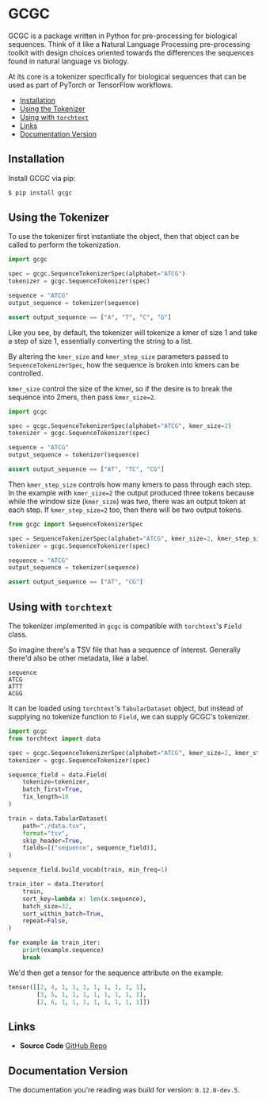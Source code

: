 # GCGC

GCGC is a package written in Python for pre-processing for biological sequences. Think of it like a
Natural Language Processing pre-processing toolkit with design choices oriented towards the
differences the sequences found in natural language vs biology.

At its core is a tokenizer specifically for biological sequences that can be
used as part of PyTorch or TensorFlow workflows.

<!-- vim-markdown-toc GFM -->

* [Installation](#installation)
* [Using the Tokenizer](#using-the-tokenizer)
* [Using with `torchtext`](#using-with-torchtext)
* [Links](#links)
* [Documentation Version](#documentation-version)

<!-- vim-markdown-toc -->

## Installation

Install GCGC via pip:

```bash
$ pip install gcgc
```

## Using the Tokenizer

To use the tokenizer first instantiate the object, then that object can be
called to perform the tokenization.

```python
import gcgc

spec = gcgc.SequenceTokenizerSpec(alphabet="ATCG")
tokenizer = gcgc.SequenceTokenizer(spec)

sequence = "ATCG"
output_sequence = tokenizer(sequence)

assert output_sequence == ["A", "T", "C", "G"]
```

Like you see, by default, the tokenizer will tokenize a kmer of size 1 and take
a step of size 1, essentially converting the string to a list.

By altering the `kmer_size` and `kmer_step_size` parameters passed to
`SequenceTokenizerSpec`, how the sequence is broken into kmers can be controlled.

`kmer_size` control the size of the kmer, so if the desire is to break the
sequence into 2mers, then pass `kmer_size=2`.

```python
import gcgc

spec = gcgc.SequenceTokenizerSpec(alphabet="ATCG", kmer_size=2)
tokenizer = gcgc.SequenceTokenizer(spec)

sequence = "ATCG"
output_sequence = tokenizer(sequence)

assert output_sequence == ["AT", "TC", "CG"]
```

Then `kmer_step_size` controls how many kmers to pass through each step. In the
example with `kmer_size=2` the output produced three tokens because while the
window size (`kmer_size`) was two, there was an output token at each step. If
`kmer_step_size=2` too, then there will be two output tokens.

```python
from gcgc import SequenceTokenizerSpec

spec = SequenceTokenizerSpec(alphabet="ATCG", kmer_size=2, kmer_step_size=2)
tokenizer = gcgc.SequenceTokenizer(spec)

sequence = "ATCG"
output_sequence = tokenizer(sequence)

assert output_sequence == ["AT", "CG"]
```

## Using with `torchtext`

The tokenizer implemented in `gcgc` is compatible with `torchtext`'s `Field`
class.

So imagine there's a TSV file that has a sequence of interest. Generally there'd
also be other metadata, like a label.

```
sequence
ATCG
ATTT
ACGG
```

It can be loaded using `torchtext`'s `TabularDataset` object, but instead of
supplying no tokenize function to `Field`, we can supply GCGC's tokenizer.

```python
import gcgc
from torchtext import data

spec = gcgc.SequenceTokenizerSpec(alphabet="ATCG", kmer_size=2, kmer_step_size=2)
tokenizer = gcgc.SequenceTokenizer(spec)

sequence_field = data.Field(
    tokenize=tokenizer,
    batch_first=True,
    fix_length=10
)

train = data.TabularDataset(
    path="./data.tsv",
    format="tsv",
    skip_header=True,
    fields=[("sequence", sequence_field)],
)

sequence_field.build_vocab(train, min_freq=1)

train_iter = data.Iterator(
    train,
    sort_key=lambda x: len(x.sequence),
    batch_size=32,
    sort_within_batch=True,
    repeat=False,
)

for example in train_iter:
    print(example.sequence)
    break
```

We'd then get a tensor for the sequence attribute on the example:

```python
tensor([[2, 4, 1, 1, 1, 1, 1, 1, 1, 1],
        [3, 5, 1, 1, 1, 1, 1, 1, 1, 1],
        [2, 6, 1, 1, 1, 1, 1, 1, 1, 1]])
```

## Links

- **Source Code** [GitHub Repo](https://github.com/tshauck/gcgc)

## Documentation Version

The documentation you're reading was build for version: `0.12.0-dev.5`.
